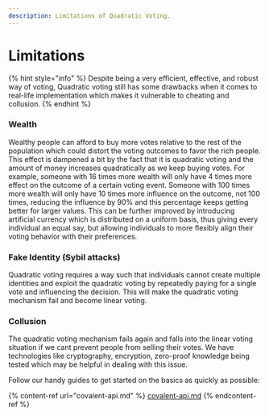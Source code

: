 ```yaml
---
description: Limitations of Quadratic Voting.
---
```


# Limitations

{% hint style="info" %}
Despite being a very efficient, effective, and robust way of voting, Quadratic voting still has some drawbacks when it comes to real-life implementation which makes it vulnerable to cheating and collusion.
{% endhint %}

### Wealth

Wealthy people can afford to buy more votes relative to the rest of the population which could distort the voting outcomes to favor the rich people. This effect is dampened a bit by the fact that it is quadratic voting and the amount of money increases quadratically as we keep buying votes. For example, someone with 16 times more wealth will only have 4 times more effect on the outcome of a certain voting event. Someone with 100 times more wealth will only have 10 times more influence on the outcome, not 100 times, reducing the influence by 90% and this percentage keeps getting better for larger values. This can be further improved by introducing artificial currency which is distributed on a uniform basis, thus giving every individual an equal say, but allowing individuals to more flexibly align their voting behavior with their preferences.

### Fake Identity (Sybil attacks)

Quadratic voting requires a way such that individuals cannot create multiple identities and exploit the quadratic voting by repeatedly paying for a single vote and influencing the decision. This will make the quadratic voting mechanism fail and become linear voting.

### Collusion

The quadratic voting mechanism fails again and falls into the linear voting situation if we cant prevent people from selling their votes. We have technologies like cryptography, encryption, zero-proof knowledge being tested which may be helpful in dealing with this issue.

Follow our handy guides to get started on the basics as quickly as possible:

{% content-ref url="covalent-api.md" %}
[covalent-api.md](covalent-api.md)
{% endcontent-ref %}

